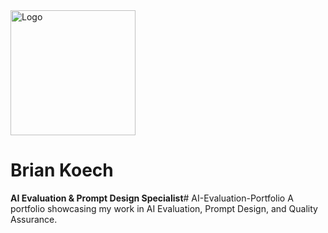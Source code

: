 <img src="images/A_logo_for_Brian_Koech,_specializing_in_AI_Evaluat.png" alt="Logo" width="200">

#  Brian Koech  
**AI Evaluation & Prompt Design Specialist**# AI-Evaluation-Portfolio
A portfolio showcasing my work in AI Evaluation, Prompt Design, and Quality Assurance.
